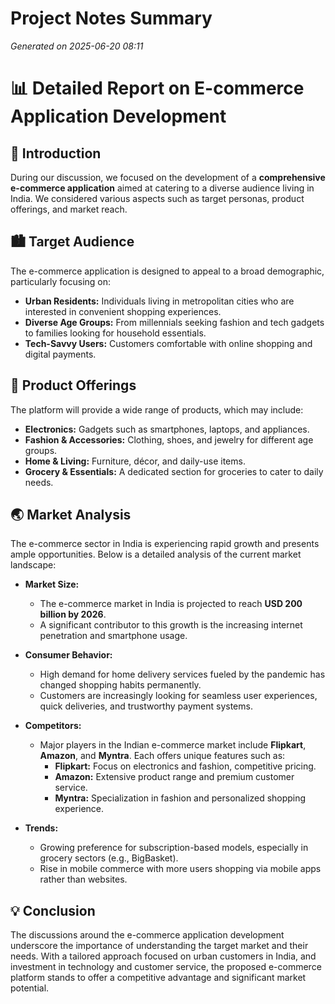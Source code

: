 # Project Notes Summary

*Generated on 2025-06-20 08:11*

# 📊 **Detailed Report on E-commerce Application Development**

## 🎯 **Introduction**
During our discussion, we focused on the development of a **comprehensive e-commerce application** aimed at catering to a diverse audience living in India. We considered various aspects such as target personas, product offerings, and market reach.

## 🏙️ **Target Audience**
The e-commerce application is designed to appeal to a broad demographic, particularly focusing on:

- **Urban Residents:** Individuals living in metropolitan cities who are interested in convenient shopping experiences.
- **Diverse Age Groups:** From millennials seeking fashion and tech gadgets to families looking for household essentials.
- **Tech-Savvy Users:** Customers comfortable with online shopping and digital payments. 

## 🛒 **Product Offerings**
The platform will provide a wide range of products, which may include:

- **Electronics:** Gadgets such as smartphones, laptops, and appliances.
- **Fashion & Accessories:** Clothing, shoes, and jewelry for different age groups.
- **Home & Living:** Furniture, décor, and daily-use items.
- **Grocery & Essentials:** A dedicated section for groceries to cater to daily needs.

## 🌏 **Market Analysis**
The e-commerce sector in India is experiencing rapid growth and presents ample opportunities. Below is a detailed analysis of the current market landscape:

- **Market Size:** 
  - The e-commerce market in India is projected to reach **USD 200 billion by 2026**. 
  - A significant contributor to this growth is the increasing internet penetration and smartphone usage.

- **Consumer Behavior:**
  - High demand for home delivery services fueled by the pandemic has changed shopping habits permanently.
  - Customers are increasingly looking for seamless user experiences, quick deliveries, and trustworthy payment systems.

- **Competitors:**
  - Major players in the Indian e-commerce market include **Flipkart**, **Amazon**, and **Myntra**. Each offers unique features such as:
    - **Flipkart:** Focus on electronics and fashion, competitive pricing.
    - **Amazon:** Extensive product range and premium customer service.
    - **Myntra:** Specialization in fashion and personalized shopping experience.

- **Trends:**
  - Growing preference for subscription-based models, especially in grocery sectors (e.g., BigBasket).
  - Rise in mobile commerce with more users shopping via mobile apps rather than websites.

## 💡 **Conclusion**
The discussions around the e-commerce application development underscore the importance of understanding the target market and their needs. With a tailored approach focused on urban customers in India, and investment in technology and customer service, the proposed e-commerce platform stands to offer a competitive advantage and significant market potential.
